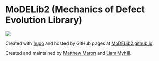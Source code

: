 # MoDELib2 (Mechanics of Defect Evolution Library)

![](https://custom-icon-badges.demolab.com/badge/University%20of%20Miami-005030?)

Created with [hugo](https://gohugo.io/) and hosted by GitHub pages at [MoDELib2.github.io](https://mlm335.github.io/MoDELib2.github.io/).

Created and maintained by [Matthew Maron](https://github.com/mlm335) and [Liam Myhill](https://github.com/lmyhill).
